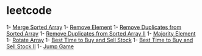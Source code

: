 # leetcode


1- <a href="./mergeSortedArray.cpp">Merge Sorted Array</a>
1- <a href="./removeElement.cpp">Remove Element</a>
1- <a href="./removeDuplicates.cpp">Remove Duplicates from Sorted Array</a>
1- <a href="./removeDuplicates2.cpp">Remove Duplicates from Sorted Array II</a>
1- <a href="./majorityElement.cpp">Majority Element</a>
1- <a href="./rotateArray.cpp">Rotate Array</a>
1- <a href="./buyAndSellStock.cpp">Best Time to Buy and Sell Stock</a>
1- <a href="./buyAndSellStock2.cpp">Best Time to Buy and Sell Stock II</a>
1- <a href="./jumpGame.cpp">Jump Game</a>

